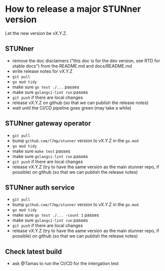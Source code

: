 # How to release a major STUNner version

Let the new version be vX.Y.Z.

## STUNner

- remove the doc disclaimers ("this doc is for the dev version, see RTD for stable docs") from the
  README.md and docs/README.md
- write release notes for vX.Y.Z
- `git pull`
- `go mod tidy`
- make sure `go test ./...` passes
- make sure `golangci-lint run` passes
- `git push` if there are local changes
- release vX.Y.Z on github (so that we can publish the release notes)
- wait until the CI/CD pipeline goes green (may take a while)

## STUNner gateway operator

- `git pull`
- bump `github.com/l7mp/stunner` version to vX.Y.Z in the `go.mod`
- `go mod tidy`
- make sure `make test` passes
- make sure `golangci-lint run` passes
- `git push` if there are local changes
- release vX.Y.Z (try to have the same version as the main stunner repo, if possible) on github (so
  that we can publish the release notes)

## STUNner auth service

- `git pull`
- bump `github.com/l7mp/stunner` version to vX.Y.Z  in the `go.mod`
- `go mod tidy`
- make sure `go test ./... -count 1` passes
- make sure `golangci-lint run` passes
- `git push` if there are local changes
- release vX.Y.Z (try to have the same version as the main stunner repo, if possible) on github (so
  that we can publish the release notes)

## Check latest build

- ask @Tamas to run the CI/CD for the intergation test 
